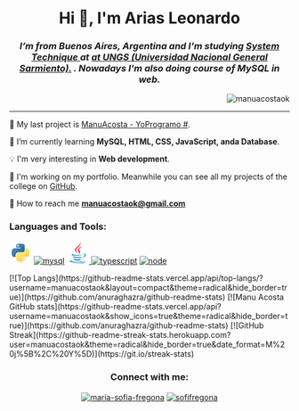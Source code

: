 <h1 align="center">Hi 👋, I'm Arias Leonardo</h1>
<h3 align="center"><i>I’m from Buenos Aires, Argentina and I'm studying  <a href="https://www.ungs.edu.ar/carrera/tecnicatura-universitaria-en-informatica">System Technique </a> at <a href="https://www.ungs.edu.ar/">at UNGS (Universidad Nacional General Sarmiento).</a> . Nowadays I'm also doing course of MySQL in web. </i></h3>
<!--Contador de visitas-->
<p></p>
<p></p>
<p align="right"> <img src="https://komarev.com/ghpvc/?username=manuacostaok&label=Profile%20views&color=00b3ff&style=plastic" alt="manuacostaok" /> </p>
<hr></hr>

🚀 My last project is [ManuAcosta - YoProgramo #](https://github.com/manuacostaok/FrontEnd-YoProgramo).

🌱 I’m currently learning **MySQL, HTML, CSS, JavaScript, anda Database**.

💡 I'm very interesting in **Web development**.

💼 I'm working on my portfolio. Meanwhile you can see all my projects of the college on [GitHub](https://github.com/manuacostaok?tab=repositories).

📧 How to reach me **manuacostaok@gmail.com**


<h3 align="left">Languages and Tools:</h3>
<p></p>
<p align="left"> 
<a href="https://www.python.org"><img src="https://raw.githubusercontent.com/devicons/devicon/master/icons/python/python-original.svg" alt="python" width="40" height="40"/></a>
<a href="https://www.mysql.com/"><img src="https://cdn.jsdelivr.net/gh/devicons/devicon/icons/mysql/mysql-original.svg" alt="mysql" width="40" height="40"/></a>
<a href="https://www.java.com"><img src="https://raw.githubusercontent.com/devicons/devicon/master/icons/java/java-original.svg" alt="java" width="40" height="40"/</a>
<a href="https://www.typescriptlang.org/docs/"><img src="https://cdn.jsdelivr.net/gh/devicons/devicon/icons/typescript/typescript-original.svg" alt="typescript" width="40" height="40"/></a>
<a href="https://nodejs.org/en/docs/"><img src="https://cdn.jsdelivr.net/gh/devicons/devicon/icons/nodejs/nodejs-original.svg" alt="node" width="40" height="40"/></a>
</p>
[![Top Langs](https://github-readme-stats.vercel.app/api/top-langs/?username=manuacostaok&layout=compact&theme=radical&hide_border=true)](https://github.com/anuraghazra/github-readme-stats)
[![Manu Acosta GitHub stats](https://github-readme-stats.vercel.app/api?username=manuacostaok&show_icons=true&theme=radical&hide_border=true)](https://github.com/anuraghazra/github-readme-stats)
[![GitHub Streak](https://github-readme-streak-stats.herokuapp.com?user=manuacostaok&theme=radical&hide_border=true&date_format=M%20j%5B%2C%20Y%5D)](https://git.io/streak-stats)
<!--[![GitHub Streak](https://github-readme-streak-stats.herokuapp.com?user=sofifregona&theme=radical&hide_border=true&date_format=M%20j%5B%2C%20Y%5D)](https://git.io/streak-stats)-->
<h3 align="center">Connect with me:</h3>
<p></p>
<p align="center">
<a href="https://www.linkedin.com/in/manuel-acosta-a1a238214/" target="blank"><img align="center" src="https://raw.githubusercontent.com/rahuldkjain/github-profile-readme-generator/master/src/images/icons/Social/linked-in-alt.svg" alt="maria-sofia-fregona" height="30" width="40" /></a>
<a href="https://instagram.com/acosta__manu" target="blank"><img align="center" src="https://raw.githubusercontent.com/rahuldkjain/github-profile-readme-generator/master/src/images/icons/Social/instagram.svg" alt="sofifregona" height="30" width="40" /></a>
</p>
<!--
**manuacostaok/manuacostaok** is a ✨ _special_ ✨ repository because its `README.md` (this file) appears on your GitHub profile.
Here are some ideas to get you started:
- 🔭 I’m currently working on ...
- 🌱 I’m currently learning ...
- 👯 I’m looking to collaborate on ...
- 🤔 I’m looking for help with ...
- 💬 Ask me about ...
- 📫 How to reach me: ...
- 😄 Pronouns: ...
- ⚡ Fun fact: ...
-->

